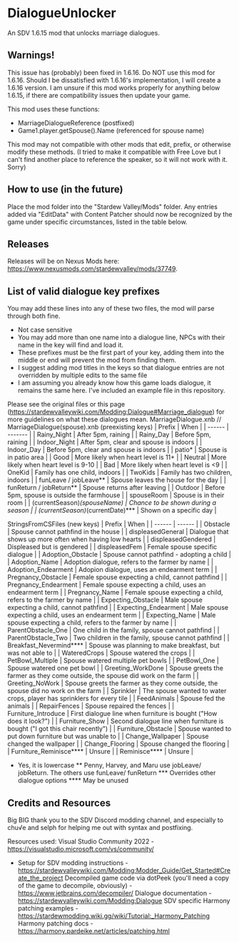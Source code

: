 ﻿# DialogueUnlocker
An SDV 1.6.15 mod that unlocks marriage dialogues.

## Warnings!
This issue has (probably) been fixed in 1.6.16. Do NOT use this mod for 1.6.16. Should I be dissatisfied with 1.6.16's implementation, I will create a 1.6.16 version.
I am unsure if this mod works properly for anything below 1.6.15, if there are compatibility issues then update your game.

This mod uses these functions:
- MarriageDialogueReference (postfixed)
- Game1.player.getSpouse().Name (referenced for spouse name)

This mod may not compatible with other mods that edit, prefix, or otherwise modify these methods.
(I tried to make it compatible with Free Love but I can't find another place to reference the speaker, so it will not work with it. Sorry)

## How to use (in the future)
Place the mod folder into the "Stardew Valley/Mods" folder.
Any entries added via "EditData" with Content Patcher should now be recognized by the game under specific circumstances, listed in the table below.

## Releases
Releases will be on Nexus Mods here: https://www.nexusmods.com/stardewvalley/mods/37749.

## List of valid dialogue key prefixes
You may add these lines into any of these two files, the mod will parse through both fine.
- Not case sensitive
- You may add more than one name into a dialogue line, NPCs with their name in the key will find and load it.
- These prefixes must be the first part of your key, adding them into the middle or end will prevent the mod from finding them.
- I suggest adding mod titles in the keys so that dialogue entries are not overridden by multiple edits to the same file
- I am assuming you already know how this game loads dialogue, it remains the same here.
I've included an example file in this repository.

Please see the original files or this page (https://stardewvalleywiki.com/Modding:Dialogue#Marriage_dialogue) for more guidelines on what these dialogues mean.
MarriageDialogue.xnb // MarriageDialogue(spouse).xnb (preexisting keys)
| Prefix | When |
| ------ | ------- |
| Rainy_Night | After 5pm, raining |
| Rainy_Day | Before 5pm, raining |
| Indoor_Night | After 5pm, clear and spouse is indoors |
| Indoor_Day | Before 5pm, clear and spouse is indoors |
| patio* | Spouse is in patio area |
| Good | More likely when heart level is 11+ |
| Neutral | More likely when heart level is 9-10 |
| Bad | More likely when heart level is <9 |
| OneKid | Family has one child, indoors |
| TwoKids | Family has two children, indoors |
| funLeave / jobLeave** | Spouse leaves the house for the day |
| funReturn / jobReturn** | Spouse returns after leaving |
| Outdoor | Before 5pm, spouse is outside the farmhouse |
| spouseRoom | Spouse is in their room |
| (currentSeason)_(spouseName) | Chance to be shown during a season |
| (currentSeason)_(currentDate)*** | Shown on a specific day |

StringsFromCSFiles (new keys)
| Prefix | When |
| ------ | ------ |
| Obstacle | Spouse cannot pathfind in the house |
| displeasedGeneral | Dialogue that shows up more often when having low hearts |
| displeasedGendered | Displeased but is gendered |
| displeasedFem | Female spouse specific dialogue |
| Adoption_Obstacle | Spouse cannot pathfind - adopting a child |
| Adoption_Name | Adoption dialogue, refers to the farmer by name |
| Adoption_Endearment | Adopion dialogue, uses an endearment term |
| Pregnancy_Obstacle | Female spouse expecting a child, cannot pathfind |
| Pregnancy_Endearment | Female spouse expecting a child, uses an endearment term |
| Pregnancy_Name | Female spouse expecting a child, refers to the farmer by name |
| Expecting_Obstacle | Male spouse expecting a child, cannot pathfind |
| Expecting_Endearment | Male spouse expecting a child, uses an endearment term |
| Expecting_Name | Male spouse expecting a child, refers to the farmer by name |
| ParentObstacle_One | One child in the family, spouse cannot pathfind |
| ParentObstacle_Two | Two children in the family, spouse cannot pathfind |
| Breakfast_Nevermind**** | Spouse was planning to make breakfast, but was not able to |
| WateredCrops | Spouse watered the crops |
| PetBowl_Multiple | Spouse watered multiple pet bowls |
| PetBowl_One | Spouse watered one pet bowl |
| Greeting_WorkDone | Spouse greets the farmer as they come outside, the spouse did work on the farm |
| Greeting_NoWork | Spouse greets the farmer as they come outside, the spouse did no work on the farm |
| Sprinkler | The spouse wanted to water crops, player has sprinklers for every tile |
| FeedAnimals | Spouse fed the animals |
| RepairFences | Spouse repaired the fences |
| Furniture_Introduce | First dialogue line when furniture is bought ("How does it look?") |
| Furniture_Show | Second dialogue line when furniture is bought ("I got this chair recently") |
| Furniture_Obstacle | Spouse wanted to put down furniture but was unable to |
| Change_Wallpaper | Spouse changed the wallpaper |
| Change_Flooring | Spouse changed the flooring |
| Furniture_Reminisce**** | Unsure |
| Reminisce**** | Unsure |

* Yes, it is lowercase
** Penny, Harvey, and Maru use jobLeave/ jobReturn. The others use funLeave/ funReturn
*** Overrides other dialogue options
**** May be unused

## Credits and Resources
Big BIG thank you to the SDV Discord modding channel, and especially to chu√e and selph for helping me out with syntax and postfixing.

Resources used:
Visual Studio Community 2022 - https://visualstudio.microsoft.com/vs/community/
+ Setup for SDV modding instructions - https://stardewvalleywiki.com/Modding:Modder_Guide/Get_Started#Create_the_project
Decompiled game code via dotPeek (you'll need a copy of the game to decompile, obviously) - https://www.jetbrains.com/decompiler/
Dialogue documentation - https://stardewvalleywiki.com/Modding:Dialogue
SDV specific Harmony patching examples - https://stardewmodding.wiki.gg/wiki/Tutorial:_Harmony_Patching
Harmony patching docs - https://harmony.pardeike.net/articles/patching.html